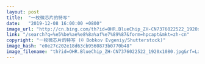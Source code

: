 ```yaml
---
layout: post
title:  "一枚微芯片的特写"
date:   "2019-12-08 16:00:00 +0800"
image_url: "http://cn.bing.com/th?id=OHR.BlueChip_ZH-CN7376022522_1920x1080.jpg&rf=LaDigue_1920x1080.jpg&pid=hp"
link: "/search?q=%e5%be%ae%e8%8a%af%e7%89%87&form=hpcapt&mkt=zh-cn"
copyright: "一枚微芯片的特写 (© Bobkov Evgeniy/Shutterstock)"
image_hash: "e0e27c202e18d63cb9560873b0770b48"
image_filename: "th?id=OHR.BlueChip_ZH-CN7376022522_1920x1080.jpg&rf=LaDigue_1920x1080.jpg&pid=hp"
---
```

